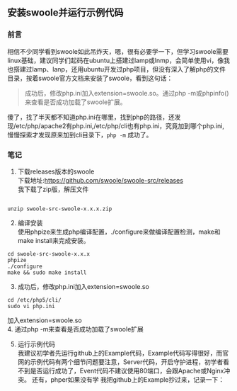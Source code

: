 ## 安装swoole并运行示例代码

### 前言  
相信不少同学看到swoole如此吊炸天，嗯，很有必要学一下，但学习swoole需要linux基础，建议同学们起码在ubuntu上搭建过lamp或lnmp，会简单使用vi，像我也搭建过lamp、lanp，还用ubuntu开发过php项目，但没有深入了解php的文件目录，按着swoole官方文档来安装了swoole，看到这句话：  
> 成功后，修改php.ini加入extension=swoole.so。通过php -m或phpinfo()来查看是否成功加载了swoole扩展。  
  
傻了，找了半天都不知道php.ini在哪里，找到php的路径，还发现/etc/php/apache2有php.ini,/etc/php/cli也有php.ini，究竟加到哪个php.ini,慢慢探索才发现原来加到cli目录下，`php -m` 成功了。  

### 笔记 
1. 下载releases版本的swoole  
下载地址:<https://github.com/swoole/swoole-src/releases>  
我下载了zip版，解压文件  
```

unzip swoole-src-swoole-x.x.x.zip

``` 

2. 编译安装  
使用phpize来生成php编译配置，./configure来做编译配置检测，make和make install来完成安装。  
```
cd swoole-src-swoole-x.x.x
phpize
./configure 
make && sudo make install
``` 

3. 成功后，修改php.ini加入extension=swoole.so  
```
cd /etc/php5/cli/
sudo vi php.ini
```
加入extension=swoole.so  
4. 通过php -m来查看是否成功加载了swoole扩展  

5. 运行示例代码  
我建议初学者先运行github上的Example代码，Example代码写得很好，而官网的示例代码有两个细节问题要注意，Server代码，开启守护进程，初学者看不到是否运行成功了，Event代码不建议使用80端口，会跟Apache或Nginx冲突。 
还有，phper如果没有学 
我把github上的Example抄过来，记录一下： 
